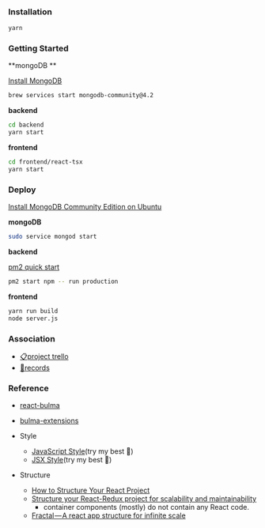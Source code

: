 ### Installation

```sh
yarn
```

### Getting Started

**mongoDB **

[Install MongoDB](https://docs.mongodb.com/manual/administration/install-community/) 

```sh
brew services start mongodb-community@4.2
```

**backend** 

```sh
cd backend
yarn start
```

**frontend** 

```sh
cd frontend/react-tsx
yarn start
```

### Deploy

[Install MongoDB Community Edition on Ubuntu](https://docs.mongodb.com/manual/tutorial/install-mongodb-on-ubuntu/) 

**mongoDB** 

```sh
sudo service mongod start
```

**backend** 

[pm2 quick start](https://pm2.keymetrics.io/docs/usage/quick-start/) 

```sh
pm2 start npm -- run production
```

**frontend** 

```sh
yarn run build
node server.js
```

### Association

- [📋project trello](https://trello.com/b/8AHQFOhN/)
- [📝records](https://github.com/wuzhenquan/thing/tree/master/record)

### Reference

- [react-bulma](https://github.com/kulakowka/react-bulma)
- [bulma-extensions](https://github.com/wikiki/bulma-extensions)

- Style
  - [JavaScript Style](https://github.com/airbnb/javascript)(try my best 🙊)
  - [JSX Style](https://github.com/airbnb/javascript/tree/master/react#ismounted)(try my best 🙊)
- Structure
  - [How to Structure Your React Project](https://daveceddia.com/react-project-structure/)
  - [Structure your React-Redux project for scalability and maintainability](https://levelup.gitconnected.com/structure-your-react-redux-project-for-scalability-and-maintainability-618ad82e32b7)
      - container components (mostly) do not contain any React code.
  - [Fractal — A react app structure for infinite scale](https://hackernoon.com/fractal-a-react-app-structure-for-infinite-scale-4dab943092af)
